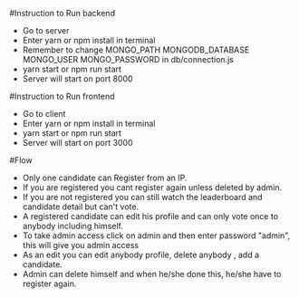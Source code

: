  #Instruction to Run backend
  - Go to server
  - Enter yarn or npm install in terminal
  - Remember to change 
    MONGO_PATH
    MONGODB_DATABASE
    MONGO_USER
    MONGO_PASSWORD
    in db/connection.js
  - yarn start or npm run start
  - Server will start on port 8000

 #Instruction to Run frontend
  - Go to client
  - Enter yarn or npm install in terminal
  - yarn start or npm run start
  - Server will start on port 3000

 #Flow
  - Only one candidate can Register from an IP.
  - If you are registered you cant register again unless deleted by admin.
  - If you are not registered you can still watch the leaderboard and candidate detail but can't vote.
  - A registered candidate can edit his profile and can only vote once to anybody including himself.
  - To take admin access click on admin and then enter password "admin", this will give you admin access
  - As an edit you can edit anybody profile, delete anybody , add a candidate.
  - Admin can delete himself and when he/she done this, he/she have to register again.
